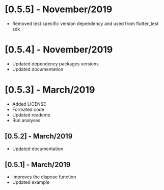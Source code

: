 # [0.5.5] - November/2019

* Removed test specific version dependency and used from flutter_test sdk

# [0.5.4] - November/2019

* Updated dependency packages versions
* Updated documentation

# [0.5.3] - March/2019

* Added LICENSE
* Formated code
* Updated reademe
* Run analyses

## [0.5.2] - March/2019

* Updated documentation


## [0.5.1] - March/2019

* Improves the dispose function
* Updated example
